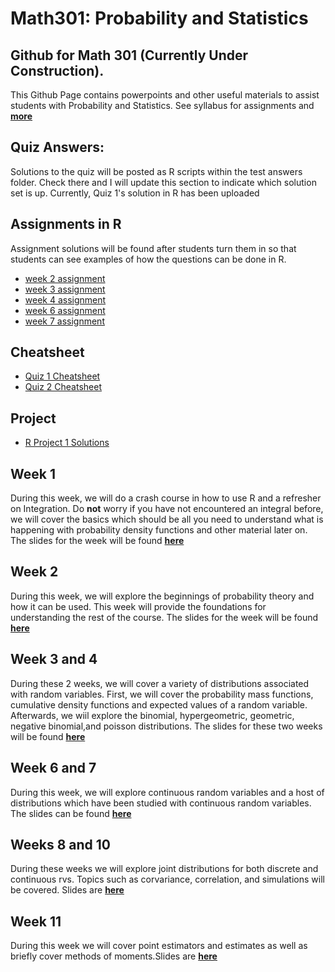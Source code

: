 # Math301: Probability and Statistics
## Github for Math 301 (**Currently Under Construction**).
This Github Page contains powerpoints and other useful materials to assist students with Probability and Statistics.  See syllabus for assignments and [**more**](https://seathebass.github.io/math301/syllabus/mat301syl.html)

## Quiz Answers:
Solutions to the quiz will be posted as R scripts within the test answers folder. Check there and I will update this section to indicate which solution set is up. Currently, Quiz 1's solution in R has been uploaded

## Assignments in R
Assignment solutions will be found after students turn them in so that students can see examples of how the questions can be done in R. 
- [week 2 assignment](https://seathebass.github.io/math301/homeworkfiles/week2hw.html)
- [week 3 assignment](https://seathebass.github.io/math301/homeworkfiles/week3hw.html)
- [week 4 assignment](https://seathebass.github.io/math301/homeworkfiles/week4hw.html)
- [week 6 assignment](https://seathebass.github.io/math301/homeworkfiles/week6hw.html)
- [week 7 assignment](https://seathebass.github.io/math301/homeworkfiles/week7hw.html)

## Cheatsheet
- [Quiz 1 Cheatsheet](https://seathebass.github.io/math301/cheatsheets/quiz1cheatsheet.html)
- [Quiz 2 Cheatsheet](https://seathebass.github.io/math301/cheatsheets/quiz2cheatsheet.html)

## Project
- [R Project 1 Solutions](https://seathebass.github.io/math301/rprojects/rproject1.html)
## Week 1
During this week, we will do a crash course in how to use R and a refresher on Integration. Do **not** worry if you have not encountered an integral before, we will cover the basics which should be all you need to understand what is happening with probability density functions and other material later on. The slides for the week will be found [**here**](https://seathebass.github.io/math301/presentations/week1.html)

## Week 2
During this week, we will explore the beginnings of probability theory and how it can be used. This week will provide the foundations for understanding the rest of the course. The slides for the week will be found [**here**](https://seathebass.github.io/math301/presentations/week2.html)

## Week 3 and 4
During these 2 weeks, we will cover a variety of distributions associated with random variables. First, we will cover the probability mass functions, cumulative density functions and expected values of a random variable. Afterwards, we wiil explore the binomial, hypergeometric, geometric, negative binomial,and poisson distributions. The slides for these two weeks will be found [**here**](https://seathebass.github.io/math301/presentations/week3.html)

## Week 6 and 7
During this week, we will explore continuous random variables and a host of distributions which have been studied with continuous random variables. The slides can be found [**here**](https://seathebass.github.io/math301/presentations/week5.html)

## Weeks 8 and 10
During these weeks we will explore joint distributions for both discrete and continuous rvs. Topics such as corvariance, correlation, and simulations will be covered. Slides are [**here**](https://seathebass.github.io/math301/presentations/week6.html)

## Week 11
During this week we will cover point estimators and estimates as well as briefly cover methods of moments.Slides are [**here**](https://seathebass.github.io/math301/presentations/week7_pres.html)
